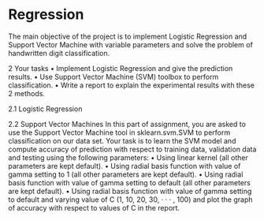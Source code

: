 # Regression
The main objective of the project is to implement Logistic Regression and
Support Vector Machine with variable parameters and solve the problem of
handwritten digit classification. 

2 Your tasks
• Implement Logistic Regression and give the prediction results.
• Use Support Vector Machine (SVM) toolbox to perform classification.
• Write a report to explain the experimental results with these 2 methods.

2.1 Logistic Regression

2.2 Support Vector Machines
In this part of assignment, you are asked to use the Support Vector Machine tool in sklearn.svm.SVM to
perform classification on our data set.
Your task is to learn the SVM model and
compute accuracy of prediction with respect to training data, validation data and testing using the following
parameters:
• Using linear kernel (all other parameters are kept default).
• Using radial basis function with value of gamma setting to 1 (all other parameters are kept default).
• Using radial basis function with value of gamma setting to default (all other parameters are kept
default).
• Using radial basis function with value of gamma setting to default and varying value of C (1, 10, 20, 30, · · · , 100)
and plot the graph of accuracy with respect to values of C in the report.

